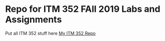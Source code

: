 # Repo for ITM 352 FAll 2019 Labs and Assignments
Put all ITM 352 stuff here
[My ITM 352 Repo](https://github.com/jasmineolmos/ITM352_F19_repo)

